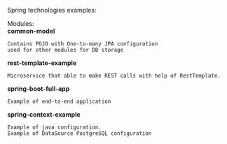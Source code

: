 Spring technologies examples:

Modules: 
\
    **common-model**

    Contains POJO with One-to-many JPA configuration
    used for other modules for DB storage
    
**rest-template-example**    

    Microservice that able to make REST calls with help of RestTemplate. 
    
**spring-boot-full-app**

    Example of end-to-end application
    
**spring-context-example**
    
    Example of java configuration.
    Example of DataSource PostgreSQL configuration
    